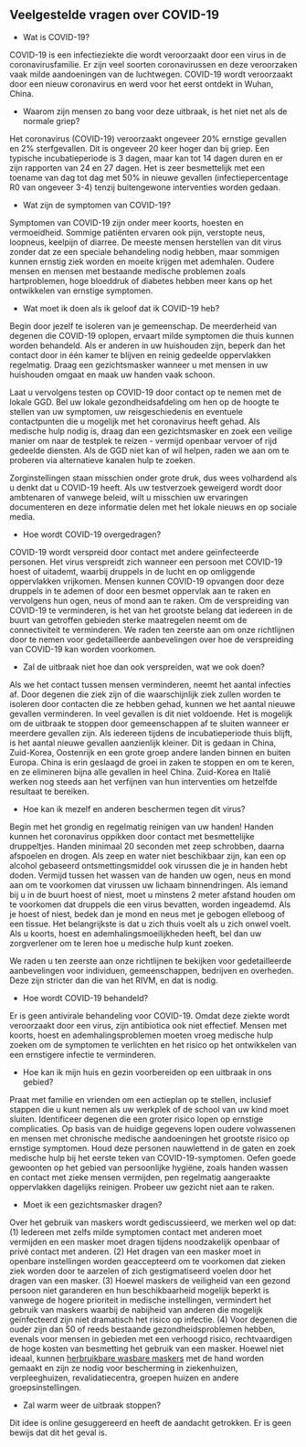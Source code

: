 ## Veelgestelde vragen over COVID-19

- Wat is COVID-19?

COVID-19 is een infectieziekte die wordt veroorzaakt door een virus in de coronavirusfamilie. Er zijn veel soorten coronavirussen en deze veroorzaken vaak milde aandoeningen van de luchtwegen. COVID-19 wordt veroorzaakt door een nieuw coronavirus en werd voor het eerst ontdekt in Wuhan, China.

- Waarom zijn mensen zo bang voor deze uitbraak, is het niet net als de normale griep?

Het coronavirus (COVID-19) veroorzaakt ongeveer 20% ernstige gevallen en 2% sterfgevallen. Dit is ongeveer 20 keer hoger dan bij griep. Een typische incubatieperiode is 3 dagen, maar kan tot 14 dagen duren en er zijn rapporten van 24 en 27 dagen. Het is zeer besmettelijk met een toename van dag tot dag met 50% in nieuwe gevallen (infectiepercentage R0 van ongeveer 3-4) tenzij buitengewone interventies worden gedaan.

- Wat zijn de symptomen van COVID-19?

Symptomen van COVID-19 zijn onder meer koorts, hoesten en vermoeidheid. Sommige patiënten ervaren ook pijn, verstopte neus, loopneus, keelpijn of diarree. De meeste mensen herstellen van dit virus zonder dat ze een speciale behandeling nodig hebben, maar sommigen kunnen ernstig ziek worden en moeite krijgen met ademhalen. Oudere mensen en mensen met bestaande medische problemen zoals hartproblemen, hoge bloeddruk of diabetes hebben meer kans op het ontwikkelen van ernstige symptomen.

- Wat moet ik doen als ik geloof dat ik COVID-19 heb?

Begin door jezelf te isoleren van je gemeenschap. De meerderheid van degenen die COVID-19 oplopen, ervaart milde symptomen die thuis kunnen worden behandeld. Als er anderen in uw huishouden zijn, beperk dan het contact door in één kamer te blijven en reinig gedeelde oppervlakken regelmatig. Draag een gezichtsmasker wanneer u met mensen in uw huishouden omgaat en maak uw handen vaak schoon.

Laat u vervolgens testen op COVID-19 door contact op te nemen met de lokale GGD. Bel uw lokale gezondheidsafdeling om hen op de hoogte te stellen van uw symptomen, uw reisgeschiedenis en eventuele contactpunten die u mogelijk met het coronavirus heeft gehad. Als medische hulp nodig is, draag dan een gezichtsmasker en zoek een veilige manier om naar de testplek te reizen - vermijd openbaar vervoer of rijd gedeelde diensten. Als de GGD niet kan of wil helpen, raden we aan om te proberen via alternatieve kanalen hulp te zoeken.

Zorginstellingen staan misschien onder grote druk, dus wees volhardend als u denkt dat u COVID-19 heeft. Als uw testverzoek geweigerd wordt door ambtenaren of vanwege beleid, wilt u misschien uw ervaringen documenteren en deze informatie delen met het lokale nieuws en op sociale media.

- Hoe wordt COVID-19 overgedragen?

COVID-19 wordt verspreid door contact met andere geïnfecteerde personen. Het virus verspreidt zich wanneer een persoon met COVID-19 hoest of uitademt, waarbij druppels in de lucht en op omliggende oppervlakken vrijkomen. Mensen kunnen COVID-19 opvangen door deze druppels in te ademen of door een besmet oppervlak aan te raken en vervolgens hun ogen, neus of mond aan te raken. Om de verspreiding van COVID-19 te verminderen, is het van het grootste belang dat iedereen in de buurt van getroffen gebieden sterke maatregelen neemt om de connectiviteit te verminderen. We raden ten zeerste aan om onze richtlijnen door te nemen voor gedetailleerde aanbevelingen over hoe de verspreiding van COVID-19 kan worden voorkomen.

- Zal de uitbraak niet hoe dan ook verspreiden, wat we ook doen?

Als we het contact tussen mensen verminderen, neemt het aantal infecties af. Door degenen die ziek zijn of die waarschijnlijk ziek zullen worden te isoleren door contacten die ze hebben gehad, kunnen we het aantal nieuwe gevallen verminderen. In veel gevallen is dit niet voldoende. Het is mogelijk om de uitbraak te stoppen door gemeenschappen af te sluiten wanneer er meerdere gevallen zijn. Als iedereen tijdens de incubatieperiode thuis blijft, is het aantal nieuwe gevallen aanzienlijk kleiner. Dit is gedaan in China, Zuid-Korea, Oostenrijk en een grote groep andere landen binnen en buiten Europa. China is erin geslaagd de groei in zaken te stoppen en om te keren, en ze elimineren bijna alle gevallen in heel China. Zuid-Korea en Italië werken nog steeds aan het verfijnen van hun interventies om hetzelfde resultaat te bereiken.

- Hoe kan ik mezelf en anderen beschermen tegen dit virus?

Begin met het grondig en regelmatig reinigen van uw handen! Handen kunnen het coronavirus oppikken door contact met besmettelijke druppeltjes. Handen minimaal 20 seconden met zeep schrobben, daarna afspoelen en drogen. Als zeep en water niet beschikbaar zijn, kan een op alcohol gebaseerd ontsmettingsmiddel ook virussen die je in handen hebt doden. Vermijd tussen het wassen van de handen uw ogen, neus en mond aan om te voorkomen dat virussen uw lichaam binnendringen. Als iemand bij u in de buurt hoest of niest, moet u minstens 2 meter afstand houden om te voorkomen dat druppels die een virus bevatten, worden ingeademd. Als je hoest of niest, bedek dan je mond en neus met je gebogen elleboog of een tissue. Het belangrijkste is dat u zich thuis voelt als u zich onwel voelt. Als u koorts, hoest en ademhalingsmoeilijkheden heeft, bel dan uw zorgverlener om te leren hoe u medische hulp kunt zoeken.

We raden u ten zeerste aan onze richtlijnen te bekijken voor gedetailleerde aanbevelingen voor individuen, gemeenschappen, bedrijven en overheden. Deze zijn stricter dan die van het RIVM, en dat is nodig.

- Hoe wordt COVID-19 behandeld?

Er is geen antivirale behandeling voor COVID-19. Omdat deze ziekte wordt veroorzaakt door een virus, zijn antibiotica ook niet effectief. Mensen met koorts, hoest en ademhalingsproblemen moeten vroeg medische hulp zoeken om de symptomen te verlichten en het risico op het ontwikkelen van een ernstigere infectie te verminderen.

- Hoe kan ik mijn huis en gezin voorbereiden op een uitbraak in ons gebied?

Praat met familie en vrienden om een actieplan op te stellen, inclusief stappen die u kunt nemen als uw werkplek of de school van uw kind moet sluiten. Identificeer degenen die een groter risico lopen op ernstige complicaties. Op basis van de huidige gegevens lopen oudere volwassenen en mensen met chronische medische aandoeningen het grootste risico op ernstige symptomen. Houd deze personen nauwlettend in de gaten en zoek medische hulp bij het eerste teken van COVID-19-symptomen. Oefen goede gewoonten op het gebied van persoonlijke hygiëne, zoals handen wassen en contact met zieke mensen vermijden, pen regelmatig aangeraakte oppervlakken dagelijks reinigen. Probeer uw gezicht niet aan te raken.

- Moet ik een gezichtsmasker dragen?

Over het gebruik van maskers wordt gediscussieerd, we merken wel op dat: (1) Iedereen met zelfs milde symptomen contact met anderen moet vermijden en een masker moet dragen tijdens noodzakelijk openbaar of privé contact met anderen. (2) Het dragen van een masker moet in openbare instellingen worden geaccepteerd om te voorkomen dat zieken ziek worden door te aarzelen of zich gestigmatiseerd voelen door het dragen van een masker. (3) Hoewel maskers de veiligheid van een gezond persoon niet garanderen en hun beschikbaarheid mogelijk beperkt is vanwege de hogere prioriteit in medische instellingen, vermindert het gebruik van maskers waarbij de nabijheid van anderen die mogelijk geïnfecteerd zijn niet dramatisch het risico op infectie. (4) Voor degenen die ouder zijn dan 50 of reeds bestaande gezondheidsproblemen hebben, evenals voor mensen in gebieden met een verhoogd risico, rechtvaardigen de hoge kosten van besmetting het gebruik van een masker. Hoewel niet ideaal, kunnen [herbruikbare wasbare maskers](https://www.endcoronavirus.org/page/english-making-masks) met de hand worden gemaakt en zijn ze nodig voor bescherming in ziekenhuizen, verpleeghuizen, revalidatiecentra, groepen huizen en andere groepsinstellingen.

- Zal warm weer de uitbraak stoppen?

Dit idee is online gesuggereerd en heeft de aandacht getrokken. Er is geen bewijs dat dit het geval is.
